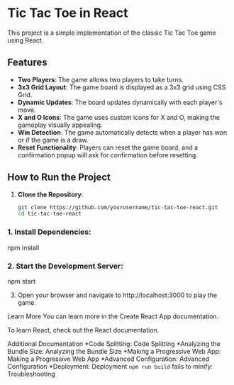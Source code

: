 # Tic Tac Toe in React

This project is a simple implementation of the classic Tic Tac Toe game using React.

## Features

- **Two Players**: The game allows two players to take turns.
- **3x3 Grid Layout**: The game board is displayed as a 3x3 grid using CSS Grid.
- **Dynamic Updates**: The board updates dynamically with each player's move.
- **X and O Icons**: The game uses custom icons for X and O, making the gameplay visually appealing.
- **Win Detection**: The game automatically detects when a player has won or if the game is a draw.
- **Reset Functionality**: Players can reset the game board, and a confirmation popup will ask for confirmation before resetting.

## How to Run the Project

1. **Clone the Repository**:
   ```bash
   git clone https://github.com/yourusername/tic-tac-toe-react.git
   cd tic-tac-toe-react
   ```

### 1. Install Dependencies:

npm install

### 2. Start the Development Server:

npm start

3. Open your browser and navigate to http://localhost:3000 to play the game.

Learn More
You can learn more in the Create React App documentation.

To learn React, check out the React documentation.

Additional Documentation
*Code Splitting: Code Splitting
*Analyzing the Bundle Size: Analyzing the Bundle Size
*Making a Progressive Web App: Making a Progressive Web App
*Advanced Configuration: Advanced Configuration
*Deployment: Deployment
`npm run build` fails to minify: Troubleshooting
